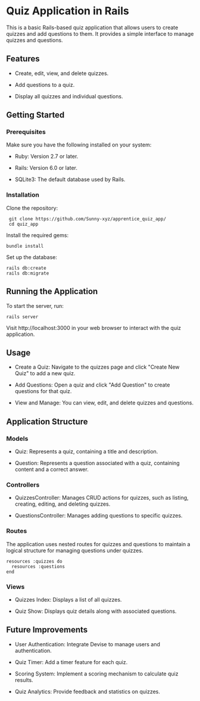 # Quiz Application in Rails

This is a basic Rails-based quiz application that allows users to create quizzes and add questions to them. It provides a simple interface to manage quizzes and questions.

## Features

- Create, edit, view, and delete quizzes.

- Add questions to a quiz.

- Display all quizzes and individual questions.

## Getting Started

### Prerequisites

Make sure you have the following installed on your system:

- Ruby: Version 2.7 or later.

- Rails: Version 6.0 or later.

- SQLite3: The default database used by Rails.

### Installation

Clone the repository:

```
 git clone https://github.com/Sunny-xyz/apprentice_quiz_app/
 cd quiz_app
```

Install the required gems:

```
bundle install
```

Set up the database:

```
rails db:create
rails db:migrate
```

## Running the Application

To start the server, run:
```
rails server
```
Visit http://localhost:3000 in your web browser to interact with the quiz application.

## Usage

- Create a Quiz: Navigate to the quizzes page and click "Create New Quiz" to add a new quiz.

- Add Questions: Open a quiz and click "Add Question" to create questions for that quiz.

- View and Manage: You can view, edit, and delete quizzes and questions.

## Application Structure

### Models

- Quiz: Represents a quiz, containing a title and description.

- Question: Represents a question associated with a quiz, containing content and a correct answer.

### Controllers

- QuizzesController: Manages CRUD actions for quizzes, such as listing, creating, editing, and deleting quizzes.

- QuestionsController: Manages adding questions to specific quizzes.

### Routes

The application uses nested routes for quizzes and questions to maintain a logical structure for managing questions under quizzes.
```
resources :quizzes do
  resources :questions
end
```
### Views

- Quizzes Index: Displays a list of all quizzes.

- Quiz Show: Displays quiz details along with associated questions.

## Future Improvements

- User Authentication: Integrate Devise to manage users and authentication.

- Quiz Timer: Add a timer feature for each quiz.

- Scoring System: Implement a scoring mechanism to calculate quiz results.

- Quiz Analytics: Provide feedback and statistics on quizzes.
